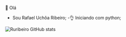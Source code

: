 👋 Olá

- Sou Rafael Uchôa Ribeiro;
-👌 Iniciando com python;


![Ruribeiro GitHub stats](https://github-readme-stats.vercel.app/api?username=ruribeiro&show_icons=true&theme=dark) 

##
<div style="display: inline_block"><br>
        <imag align "cenyter" height="30" width="40" src=<img src="https://cdn.jsdelivr.net/gh/devicons/devicon/icons/python/python-original.svg" />
                    
          
<!---
ruribeiro/ruribeiro is a ✨ special ✨ repository because its `README.md` (this file) appears on your GitHub profile.
You can click the Preview link to take a look at your changes.
--->
